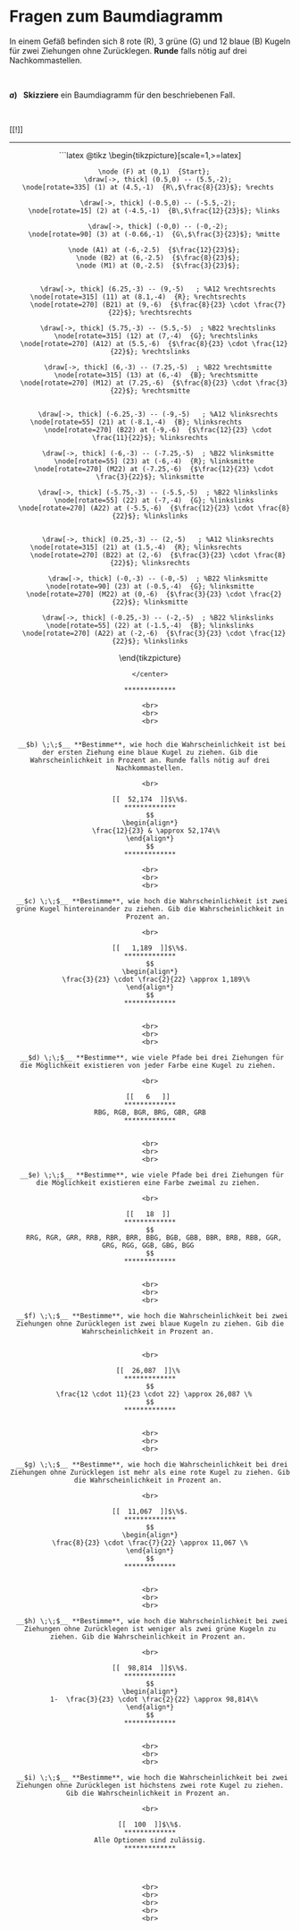 <!--
version:  0.0.1

language: de

@style
input {
    text-align: center;
}
@end

formula: \carry   \textcolor{red}{\scriptsize #1}
formula: \digit   \rlap{\carry{#1}}\phantom{#2}#2
formula: \permil  \text{‰}

import: https://raw.githubusercontent.com/LiaTemplates/Tikz-Jax/main/README.md

script: https://cdn.jsdelivr.net/gh/LiaTemplates/Tikz-Jax@main/dist/index.js


tags: Baumdiagramm, Hypergeometrische Verteilung, sehr leicht, sehr niedrig, Bestimme, Skizziere

comment: Bestimme mithilfe eines Baumdiagramms die Wahrscheinlichkeiten für Ereignisse und Ergebnisse.

author: Martin Lommatzsch

-->




# Fragen zum Baumdiagramm

In einem Gefäß befinden sich 8 rote (R), 3 grüne (G) und 12 blaue (B) Kugeln für zwei Ziehungen ohne Zurücklegen. **Runde** falls nötig auf drei Nachkommastellen.


<br>


 __$a) \;\;$__ **Skizziere** ein Baumdiagramm für den beschriebenen Fall. 

<br>

[[!]]
<script>true</script>
*************

<center>
```latex  @tikz 
\begin{tikzpicture}[scale=1,>=latex]
		
	  \node (F) at (0,1)  {Start};
		\draw[->, thick] (0.5,0) -- (5.5,-2);
	  \node[rotate=335] (1) at (4.5,-1)  {R\,$\frac{8}{23}$}; %rechts	
		
		\draw[->, thick] (-0.5,0) -- (-5.5,-2);
	  \node[rotate=15] (2) at (-4.5,-1)  {B\,$\frac{12}{23}$}; %links
		
		\draw[->, thick] (-0,0) -- (-0,-2);
	  \node[rotate=90] (3) at (-0.66,-1)  {G\,$\frac{3}{23}$}; %mitte
		
	  \node (A1) at (-6,-2.5)  {$\frac{12}{23}$};
		\node (B2) at (6,-2.5)  {$\frac{8}{23}$};
		\node (M1) at (0,-2.5)  {$\frac{3}{23}$};
		 
		
		\draw[->, thick] (6.25,-3) -- (9,-5)   ; %A12 %rechtsrechts
		\node[rotate=315] (11) at (8.1,-4)  {R}; %rechtsrechts			
		\node[rotate=270] (B21) at (9,-6)  {$\frac{8}{23} \cdot \frac{7}{22}$}; %rechtsrechts
		 
		\draw[->, thick] (5.75,-3) -- (5.5,-5)  ; %B22 %rechtslinks
		\node[rotate=315] (12) at (7,-4)  {G}; %rechtslinks	
	  \node[rotate=270] (A12) at (5.5,-6)  {$\frac{8}{23} \cdot \frac{12}{22}$}; %rechtslinks
		 
		\draw[->, thick] (6,-3) -- (7.25,-5)  ; %B22 %rechtsmitte
		\node[rotate=315] (13) at (6,-4)  {B}; %rechtsmitte	
	  \node[rotate=270] (M12) at (7.25,-6)  {$\frac{8}{23} \cdot \frac{3}{22}$}; %rechtsmitte
		
				
		\draw[->, thick] (-6.25,-3) -- (-9,-5)   ; %A12 %linksrechts
		\node[rotate=55] (21) at (-8.1,-4)  {B}; %linksrechts			
		\node[rotate=270] (B22) at (-9,-6)  {$\frac{12}{23} \cdot \frac{11}{22}$}; %linksrechts
		
		\draw[->, thick] (-6,-3) -- (-7.25,-5)  ; %B22 %linksmitte
		\node[rotate=55] (23) at (-6,-4)  {R}; %linksmitte	
	  \node[rotate=270] (M22) at (-7.25,-6)  {$\frac{12}{23} \cdot \frac{3}{22}$}; %linksmitte
		 
		\draw[->, thick] (-5.75,-3) -- (-5.5,-5)  ; %B22 %linkslinks
		\node[rotate=55] (22) at (-7,-4)  {G}; %linkslinks	
	  \node[rotate=270] (A22) at (-5.5,-6)  {$\frac{12}{23} \cdot \frac{8}{22}$}; %linkslinks
		
				
		\draw[->, thick] (0.25,-3) -- (2,-5)   ; %A12 %linksrechts
		\node[rotate=315] (21) at (1.5,-4)  {R}; %linksrechts			
		\node[rotate=270] (B22) at (2,-6)  {$\frac{3}{23} \cdot \frac{8}{22}$}; %linksrechts
		
		\draw[->, thick] (-0,-3) -- (-0,-5)  ; %B22 %linksmitte
		\node[rotate=90] (23) at (-0.5,-4)  {G}; %linksmitte	
	  \node[rotate=270] (M22) at (0,-6)  {$\frac{3}{23} \cdot \frac{2}{22}$}; %linksmitte
		 
		\draw[->, thick] (-0.25,-3) -- (-2,-5)  ; %B22 %linkslinks
		\node[rotate=55] (22) at (-1.5,-4)  {B}; %linkslinks	
	  \node[rotate=270] (A22) at (-2,-6)  {$\frac{3}{23} \cdot \frac{12}{22}$}; %linkslinks
\end{tikzpicture} 
```
</center>

*************

<br>
<br>
<br>


 __$b) \;\;$__ **Bestimme**, wie hoch die Wahrscheinlichkeit ist bei der ersten Ziehung eine blaue Kugel zu ziehen. Gib die Wahrscheinlichkeit in Prozent an. Runde falls nötig auf drei Nachkommastellen.

<br>

[[  52,174  ]]$\%$.
*************
$$
\begin{align*}
   \frac{12}{23} & \approx 52,174\%
\end{align*}
$$
*************

<br>
<br>
<br>

 __$c) \;\;$__ **Bestimme**, wie hoch die Wahrscheinlichkeit ist zwei grüne Kugel hintereinander zu ziehen. Gib die Wahrscheinlichkeit in Prozent an. 

<br>

[[   1,189  ]]$\%$.
*************
$$
\begin{align*}
   \frac{3}{23} \cdot \frac{2}{22} \approx 1,189\%
\end{align*}
$$
*************


<br>
<br>
<br>

 __$d) \;\;$__ **Bestimme**, wie viele Pfade bei drei Ziehungen für die Möglichkeit existieren von jeder Farbe eine Kugel zu ziehen. 

<br>

[[   6   ]] 
*************
RBG, RGB, BGR, BRG, GBR, GRB
*************


<br>
<br>
<br>

 __$e) \;\;$__ **Bestimme**, wie viele Pfade bei drei Ziehungen für die Möglichkeit existieren eine Farbe zweimal zu ziehen. 

<br>

[[   18  ]] 
*************
$$
  RRG, RGR, GRR, RRB, RBR, BRR, BBG, BGB, GBB, BBR, BRB, RBB, GGR, GRG, RGG, GGB, GBG, BGG 
$$
*************


<br>
<br>
<br>

 __$f) \;\;$__ **Bestimme**, wie hoch die Wahrscheinlichkeit bei zwei Ziehungen ohne Zurücklegen ist zwei blaue Kugeln zu ziehen. Gib die Wahrscheinlichkeit in Prozent an. 


<br>

[[  26,087  ]]\% 
*************
$$
  \frac{12 \cdot 11}{23 \cdot 22} \approx 26,087 \%
$$
*************


<br>
<br>
<br>

 __$g) \;\;$__ **Bestimme**, wie hoch die Wahrscheinlichkeit bei drei Ziehungen ohne Zurücklegen ist mehr als eine rote Kugel zu ziehen. Gib die Wahrscheinlichkeit in Prozent an. 

<br>

[[  11,067  ]]$\%$.
*************
$$
\begin{align*}
\frac{8}{23} \cdot \frac{7}{22} \approx 11,067 \%
\end{align*}
$$
*************


<br>
<br>
<br>

 __$h) \;\;$__ **Bestimme**, wie hoch die Wahrscheinlichkeit bei zwei Ziehungen ohne Zurücklegen ist weniger als zwei grüne Kugeln zu ziehen. Gib die Wahrscheinlichkeit in Prozent an. 

<br>

[[  98,814  ]]$\%$.
*************
$$
\begin{align*}
  1-  \frac{3}{23} \cdot \frac{2}{22} \approx 98,814\%
\end{align*}
$$
*************


<br>
<br>
<br>

 __$i) \;\;$__ **Bestimme**, wie hoch die Wahrscheinlichkeit bei zwei Ziehungen ohne Zurücklegen ist höchstens zwei rote Kugel zu ziehen. Gib die Wahrscheinlichkeit in Prozent an. 

<br>

[[  100  ]]$\%$.
*************
Alle Optionen sind zulässig.
*************

 


<br>
<br>
<br>
<br>
<br>